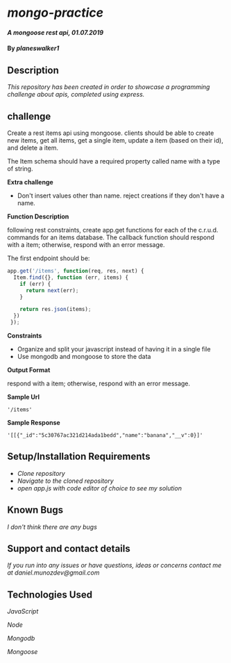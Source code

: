 # _mongo-practice_

#### _A mongoose rest api, 01.07.2019_

#### By _**planeswalker1**_

## Description

_This repository has been created in order to showcase a programming challenge about apis, completed using express._

## challenge

Create a rest items api using mongoose. clients should be able to create new items, get all items, get a single item, update a item (based on their id), and delete a item.

The Item schema should have a required property called name with a type of string.

**Extra challenge**

* Don't insert values other than name. reject creations if they don't have a name.

**Function Description**

following rest constraints, create app.get functions for each of the c.r.u.d. commands for an items database. The callback function should respond with a item; otherwise, respond with an error message.

The first endpoint should be:

```javascript
app.get('/items', function(req, res, next) {
  Item.find({}, function (err, items) {
    if (err) {
      return next(err);
    }

    return res.json(items);
  })
 });
 ```

**Constraints**

* Organize and split your javascript instead of having it in a single file
* Use mongodb and mongoose to store the data

**Output Format**

respond with a item; otherwise, respond with an error message.

**Sample Url**

```
'/items'
```

**Sample Response**

```
'[[{"_id":"5c30767ac321d214ada1bedd","name":"banana","__v":0}]'
```

## Setup/Installation Requirements

* _Clone repository_
* _Navigate to the cloned repository_
* _open app.js with code editor of choice to see my solution_

## Known Bugs

_I don't think there are any bugs_

## Support and contact details

_If you run into any issues or have questions, ideas or concerns contact me at daniel.munozdev@gmail.com_

## Technologies Used

_JavaScript_

_Node_

_Mongodb_

_Mongoose_
